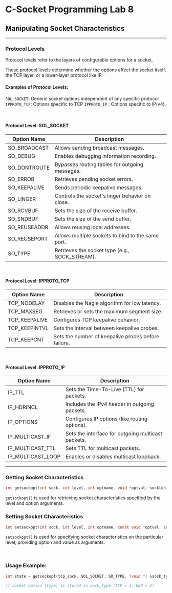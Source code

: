 # C-Socket Programming Lab 8

## Manipulating Socket Characteristics

---

### Protocol Levels

Protocol levels refer to the layers of configurable options for a socket.

These protocol levels determine whether the options affect the socket itself, the TCP layer, or a lower-layer protocol like IP.

#### Examples of Protocol Levels:

`SOL_SOCKET`: Generic socket options independent of any specific protocol
`IPPROTO_TCP`: Options specific to TCP
`IPPROTO_IP` : Options specific to IP(v4).


<br>



#### Protocol Level: SOL_SOCKET

| Option Name    | Description                                         |
|----------------|-----------------------------------------------------|
| SO_BROADCAST   | Allows sending broadcast messages.                 |
| SO_DEBUG       | Enables debugging information recording.           |
| SO_DONTROUTE   | Bypasses routing tables for outgoing messages.      |
| SO_ERROR       | Retrieves pending socket errors.                   |
| SO_KEEPALIVE   | Sends periodic keepalive messages.                 |
| SO_LINGER      | Controls the socket's linger behavior on close.    |
| SO_RCVBUF      | Sets the size of the receive buffer.               |
| SO_SNDBUF      | Sets the size of the send buffer.                  |
| SO_REUSEADDR   | Allows reusing local addresses.                    |
| SO_REUSEPORT   | Allows multiple sockets to bind to the same port.  |
| SO_TYPE        | Retrieves the socket type (e.g., SOCK_STREAM).     |


<br>

#### Protocol Level: IPPROTO_TCP

| Option Name    | Description                                         |
|----------------|-----------------------------------------------------|
| TCP_NODELAY    | Disables the Nagle algorithm for low latency.       |
| TCP_MAXSEG     | Retrieves or sets the maximum segment size.         |
| TCP_KEEPALIVE  | Configures TCP keepalive behavior.                  |
| TCP_KEEPINTVL  | Sets the interval between keepalive probes.         |
| TCP_KEEPCNT    | Sets the number of keepalive probes before failure. |


<br>

#### Protocol Level: IPPROTO_IP

| Option Name          | Description                                         |
|----------------------|-----------------------------------------------------|
| IP_TTL               | Sets the Time-To-Live (TTL) for packets.            |
| IP_HDRINCL           | Includes the IPv4 header in outgoing packets.       |
| IP_OPTIONS           | Configures IP options (like routing options).       |
| IP_MULTICAST_IF      | Sets the interface for outgoing multicast packets.  |
| IP_MULTICAST_TTL     | Sets TTL for multicast packets.                     |
| IP_MULTICAST_LOOP    | Enables or disables multicast loopback.             |


---

### Getting Socket Characteristics

```c
int getsockopt(int sock, int level, int optname, void *optval, socklen_t *optlen);
```

`getsockopt()` is used for retrieving socket characteristics specified by the level and option arguments.


### Setting Socket Characteristics

```c
int setsockopt(int sock, int level, int optname, const void *optval, socklen_t optlen);
```

`setsockopt()` is used for specifying socket characteristics on the particular level, providing option and value as arguments.


<br>

### Usage Example:

```c
int state = getsockopt(tcp_sock, SOL_SOCKET, SO_TYPE, (void *) &sock_type, &optlen)

// socket option (type) is stored in sock_type (TCP = 1, UDP = 2)
```